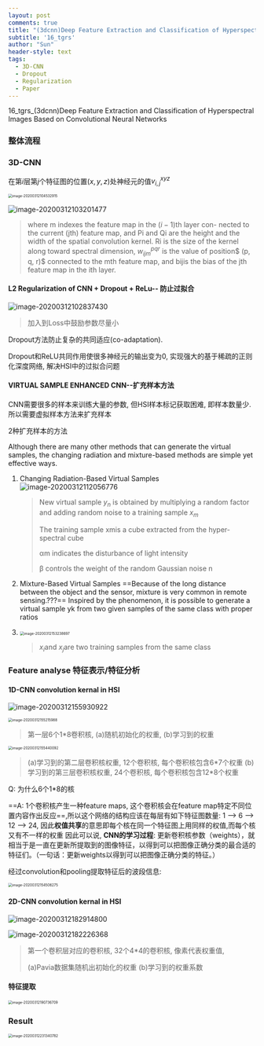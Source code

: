 ```yaml
---
layout: post
comments: true
title: "(3dcnn)Deep Feature Extraction and Classification of Hyperspectral Images Based on Convolutional Neural Networks"
subtitle: '16_tgrs'
author: "Sun"
header-style: text
tags:
  - 3D-CNN
  - Dropout
  - Regularization
  - Paper
---
```


16_tgrs_(3dcnn)Deep Feature Extraction and Classification of Hyperspectral Images Based on Convolutional Neural Networks

### 整体流程



### 3D-CNN

在第$i$层第$j$个特征图的位置$(x,y,z)$处神经元的值$v_{i,j}^{xyz}$

<img src="/img/in-post/20_03/image-20200312104532915.png" alt="image-20200312104532915" style="zoom:50%;" />

![image-20200312103201477](/img/in-post/20_03/image-20200312103201477.png)

> where m indexes the feature map in the $(i − 1)$th layer con- nected to the current (jth) feature map, and Pi and Qi are the height and the width of the spatial convolution kernel. Ri is the size of the kernel along toward spectral dimension, $w^{pqr}_{ijm}$ is the value of position$ (p, q, r)$ connected to the mth feature map, and bijis the bias of the jth feature map in the ith layer.

#### L2 Regularization of CNN + Dropout + ReLu-- 防止过拟合

![image-20200312102837430](/img/in-post/20_03/image-20200312102837430.png)

> 加入到Loss中鼓励参数尽量小

Dropout方法防止复杂的共同适应(co-adaptation).

Dropout和ReLU共同作用使很多神经元的输出变为0, 实现强大的基于稀疏的正则化深度网络, 解决HSI中的过拟合问题

#### VIRTUAL SAMPLE ENHANCED CNN--扩充样本方法

CNN需要很多的样本来训练大量的参数, 但HSI样本标记获取困难, 即样本数量少. 所以需要虚拟样本方法来扩充样本

2种扩充样本的方法

Although there are many other methods that can generate the virtual samples, the changing radiation and mixture-based methods are simple yet effective ways.

1. Changing Radiation-Based Virtual Samples
   ![image-20200312112056776](/img/in-post/20_03/image-20200312112056776.png)

   > New virtual sample $y_n$ is obtained by multiplying a random factor and adding random noise to a training sample $x_m$
   >
   > The training sample xmis a cube extracted from the hyper- spectral cube
   >
   > αm indicates the disturbance of light intensity
   >
   > β controls the weight of the random Gaussian noise n

2. Mixture-Based Virtual Samples
   ==Because of the long distance between the object and the sensor, mixture is very common in remote sensing.???== Inspired by the phenomenon, it is possible to generate a virtual sample yk from two given samples of the same class with proper ratios

3. <img src="/img/in-post/20_03/image-20200312153238697.png" alt="image-20200312153238697" style="zoom:50%;" />

   > $x_i$and $x_j$are two training samples from the same class

### Feature analyse 特征表示/特征分析 

#### 1D-CNN convolution kernal in HSI

![image-20200312155930922](/img/in-post/20_03/image-20200312155930922.png)



<img src="/img/in-post/20_03/image-20200312155215988.png" alt="image-20200312155215988" style="zoom:50%;" />

> 第一层6个1*8卷积核, (a)随机初始化的权重, (b)学习到的权重



<img src="/img/in-post/20_03/image-20200312155440092.png" alt="image-20200312155440092" style="zoom:50%;" />

> (a)学习到的第二层卷积核权重,  12个卷积核, 每个卷积核包含6\*7个权重
> (b)学习到的第三层卷积核权重, 24个卷积核, 每个卷积核包含12\*8个权重

Q: 为什么6个1*8的核

==A: 1个卷积核产生一种feature maps, 这个卷积核会在feature map特定不同位置内容作出反应==,所以这个网络的结构应该在每层有如下特征图数量: 1 --> 6 --> 12 --> 24, 因此**权值共享**的意思即每个核在同一个特征图上用同样的权值,而每个核又有不一样的权重
因此可以说, **CNN的学习过程**:  更新卷积核参数（weights），就相当于是一直在更新所提取到的图像特征，以得到可以把图像正确分类的最合适的特征们。（一句话：更新weights以得到可以把图像正确分类的特征。） 

经过convolution和pooling提取特征后的波段信息:

<img src="/img/in-post/20_03/image-20200312154506275.png" alt="image-20200312154506275" style="zoom:50%;" />

#### 2D-CNN convolution kernal in HSI

![image-20200312182914800](/img/in-post/20_03/image-20200312182914800.png)

![image-20200312182226368](/img/in-post/20_03/image-20200312182226368.png)

> 第一个卷积层对应的卷积核, 32个4*4的卷积核, 像素代表权重值, 
>
> (a)Pavia数据集随机出初始化的权重 
> (b)学习到的权重系数

#### 特征提取

<img src="/img/in-post/20_03/image-20200312190736709.png" alt="image-20200312190736709" style="zoom:50%;" />

### Result

<img src="/img/in-post/20_03/image-20200312231340782.png" alt="image-20200312231340782" style="zoom: 50%;" />